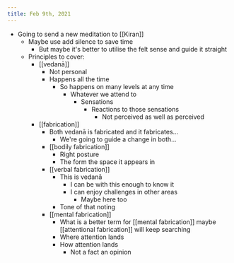 ```yaml
---
title: Feb 9th, 2021
---
```


- Going to send a new meditation to [[Kiran]]
    - Maybe use add silence to save time
        - But maybe it's better to utilise the felt sense and guide it straight
    - Principles to cover:
        - [[vedanā]]
            - Not personal
            - Happens all the time
                - So happens on many levels at any time
                    - Whatever we attend to
                        - Sensations
                            - Reactions to those sensations
                                - Not perceived as well as perceived
        - [[fabrication]]
            - Both vedanā is fabricated and it fabricates…
                - We're going to guide a change in both…
            - [[bodily fabrication]]
                - Right posture
                - The form the space it appears in
            - [[verbal fabrication]]
                - This is vedanā
                    - I can be with this enough to know it
                    - I can enjoy challenges in other areas
                        - Maybe here too
                - Tone of that noting
            - [[mental fabrication]]
                - What is a better term for [[mental fabrication]] maybe [[attentional fabrication]] will keep searching
                - Where attention lands
                - How attention lands
                    - Not a fact an opinion